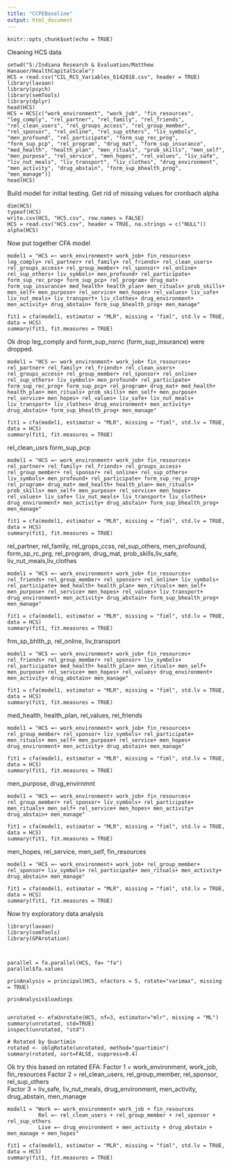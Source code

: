```yaml
---
title: "CCPEBaseline"
output: html_document
---
```


```{r setup, include=FALSE}
knitr::opts_chunk$set(echo = TRUE)
```
Cleaning HCS data
```{r}
setwd("S:/Indiana Research & Evaluation/Matthew Hanauer/HealthCapitalScale")
HCS = read.csv("CIL_RCS_Variables_6142018.csv", header = TRUE)
library(lavaan)
library(psych)
library(semTools)
library(dplyr)
head(HCS)
HCS = HCS[c("work_environment", "work_job", "fin_resources", "leg_comply", "rel_partner", "rel_family", "rel_friends", "rel_clean_users", "rel_groups_access", "rel_group_member", "rel_sponsor", "rel_online", "rel_sup_others", "liv_symbols", "men_profound", "rel_participate", "form_sup_rec_prog", "form_sup_pcp", "rel_program", "drug_mat", "form_sup_insurance", "med_health", "health_plan", "men_rituals", "prob_skills", "men_self", "men_purpose", "rel_service", "men_hopes", "rel_values", "liv_safe", "liv_nut_meals", "liv_transport", "liv_clothes", "drug_environment", "men_activity", "drug_abstain", "form_sup_bhealth_prog", "men_manage")]
head(HCS)
```
Build model for initial testing.  Get rid of missing values for cronbach alpha
```{r}
dim(HCS)
typeof(HCS)
write.csv(HCS, "HCS.csv", row.names = FALSE)
HCS = read.csv("HCS.csv", header = TRUE, na.strings = c("NULL"))
alpha(HCS)
```
Now put together CFA model
```{r}
model1 = "HCS =~ work_environment+ work_job+ fin_resources+ leg_comply+ rel_partner+ rel_family+ rel_friends+ rel_clean_users+ rel_groups_access+ rel_group_member+ rel_sponsor+ rel_online+ rel_sup_others+ liv_symbols+ men_profound+ rel_participate+ form_sup_rec_prog+ form_sup_pcp+ rel_program+ drug_mat+ form_sup_insurance+ med_health+ health_plan+ men_rituals+ prob_skills+ men_self+ men_purpose+ rel_service+ men_hopes+ rel_values+ liv_safe+ liv_nut_meals+ liv_transport+ liv_clothes+ drug_environment+ men_activity+ drug_abstain+ form_sup_bhealth_prog+ men_manage"

fit1 = cfa(model1, estimator = "MLR", missing = "fiml", std.lv = TRUE, data = HCS)
summary(fit1, fit.measures = TRUE)

```
Ok drop leg_comply and  form_sup_nsrnc (form_sup_insurance) were dropped.
```{r}
model1 = "HCS =~ work_environment+ work_job+ fin_resources+ rel_partner+ rel_family+ rel_friends+ rel_clean_users+ rel_groups_access+ rel_group_member+ rel_sponsor+ rel_online+ rel_sup_others+ liv_symbols+ men_profound+ rel_participate+ form_sup_rec_prog+ form_sup_pcp+ rel_program+ drug_mat+ med_health+ health_plan+ men_rituals+ prob_skills+ men_self+ men_purpose+ rel_service+ men_hopes+ rel_values+ liv_safe+ liv_nut_meals+ liv_transport+ liv_clothes+ drug_environment+ men_activity+ drug_abstain+ form_sup_bhealth_prog+ men_manage"

fit1 = cfa(model1, estimator = "MLR", missing = "fiml", std.lv = TRUE, data = HCS)
summary(fit1, fit.measures = TRUE)

```
rel_clean_usrs form_sup_pcp 
```{r}
model1 = "HCS =~ work_environment+ work_job+ fin_resources+ rel_partner+ rel_family+ rel_friends+ rel_groups_access+ rel_group_member+ rel_sponsor+ rel_online+ rel_sup_others+ liv_symbols+ men_profound+ rel_participate+ form_sup_rec_prog+ rel_program+ drug_mat+ med_health+ health_plan+ men_rituals+ prob_skills+ men_self+ men_purpose+ rel_service+ men_hopes+ rel_values+ liv_safe+ liv_nut_meals+ liv_transport+ liv_clothes+ drug_environment+ men_activity+ drug_abstain+ form_sup_bhealth_prog+ men_manage"

fit1 = cfa(model1, estimator = "MLR", missing = "fiml", std.lv = TRUE, data = HCS)
summary(fit1, fit.measures = TRUE)
```
rel_partner, rel_family, rel_grops_ccss, rel_sup_others, men_profound, form_sp_rc_prg, rel_program, drug_mat, prob_skills,liv_safe, liv_nut_meals,liv_clothes
```{r}
model1 = "HCS =~ work_environment+ work_job+ fin_resources+ rel_friends+ rel_group_member+ rel_sponsor+ rel_online+ liv_symbols+ rel_participate+ med_health+ health_plan+ men_rituals+ men_self+ men_purpose+ rel_service+ men_hopes+ rel_values+ liv_transport+ drug_environment+ men_activity+ drug_abstain+ form_sup_bhealth_prog+ men_manage"

fit1 = cfa(model1, estimator = "MLR", missing = "fiml", std.lv = TRUE, data = HCS)
summary(fit1, fit.measures = TRUE)
```
frm_sp_bhlth_p, rel_online, liv_transport 
```{r}
model1 = "HCS =~ work_environment+ work_job+ fin_resources+ rel_friends+ rel_group_member+ rel_sponsor+ liv_symbols+ rel_participate+ med_health+ health_plan+ men_rituals+ men_self+ men_purpose+ rel_service+ men_hopes+ rel_values+ drug_environment+ men_activity+ drug_abstain+ men_manage"

fit1 = cfa(model1, estimator = "MLR", missing = "fiml", std.lv = TRUE, data = HCS)
summary(fit1, fit.measures = TRUE)
```
med_health, health_plan, rel_values, rel_friends
```{r}
model1 = "HCS =~ work_environment+ work_job+ fin_resources+ rel_group_member+ rel_sponsor+ liv_symbols+ rel_participate+ men_rituals+ men_self+ men_purpose+ rel_service+ men_hopes+ drug_environment+ men_activity+ drug_abstain+ men_manage"

fit1 = cfa(model1, estimator = "MLR", missing = "fiml", std.lv = TRUE, data = HCS)
summary(fit1, fit.measures = TRUE)

```
men_purpose, drug_envirnmnt
```{r}
model1 = "HCS =~ work_environment+ work_job+ fin_resources+ rel_group_member+ rel_sponsor+ liv_symbols+ rel_participate+ men_rituals+ men_self+ rel_service+ men_hopes+ men_activity+ drug_abstain+ men_manage"

fit1 = cfa(model1, estimator = "MLR", missing = "fiml", std.lv = TRUE, data = HCS)
summary(fit1, fit.measures = TRUE)
```
men_hopes, rel_service, men_self, fin_resources
```{r}
model1 = "HCS =~ work_environment+ work_job+ rel_group_member+ rel_sponsor+ liv_symbols+ rel_participate+ men_rituals+ men_activity+ drug_abstain+ men_manage"

fit1 = cfa(model1, estimator = "MLR", missing = "fiml", std.lv = TRUE, data = HCS)
summary(fit1, fit.measures = TRUE)
```
Now try exploratory data analysis
```{r}
library(lavaan)
library(semTools)
library(GPArotation)



parallel = fa.parallel(HCS, fa= "fa")
parallel$fa.values

prinAnalysis = principal(HCS, nfactors = 5, rotate="varimax", missing = TRUE)

prinAnalysis$loadings


unrotated <- efaUnrotate(HCS, nf=3, estimator="mlr", missing = "ML")
summary(unrotated, std=TRUE)
inspect(unrotated, "std")

# Rotated by Quartimin
rotated <- oblqRotate(unrotated, method="quartimin")
summary(rotated, sort=FALSE, suppress=0.4)
```
Ok try this based on rotated EFA:
Factor 1 = work_environment, work_job, fin_resources
Factor 2 = rel_clean_users, rel_group_member, rel_sponsor, rel_sup_others  
Factor 3 = liv_safe, liv_nut_meals, drug_environment, men_activity, drug_abstain, men_manage
```{r}
model1 = "Work =~ work_environment+ work_job + fin_resources
          Rel =~ rel_clean_users + rel_group_member + rel_sponsor + rel_sup_others
          Live =~ drug_environment + men_activity + drug_abstain + men_manage + men_hopes"

fit1 = cfa(model1, estimator = "MLR", missing = "fiml", std.lv = TRUE, data = HCS)
summary(fit1, fit.measures = TRUE)
```



